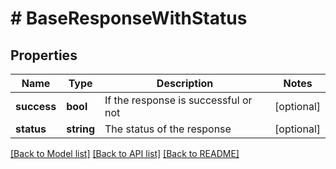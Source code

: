 # # BaseResponseWithStatus

## Properties

Name | Type | Description | Notes
------------ | ------------- | ------------- | -------------
**success** | **bool** | If the response is successful or not | [optional]
**status** | **string** | The status of the response | [optional]

[[Back to Model list]](../../README.md#models) [[Back to API list]](../../README.md#endpoints) [[Back to README]](../../README.md)
